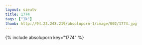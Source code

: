 ```yaml
--- 
layout: sieutv
title: 1774
tags: ["1k"]
thumb: http://94.23.248.219/absoluporn-1/image/002/1774.jpg
---
```

{% include absoluporn key="1774" %} 
